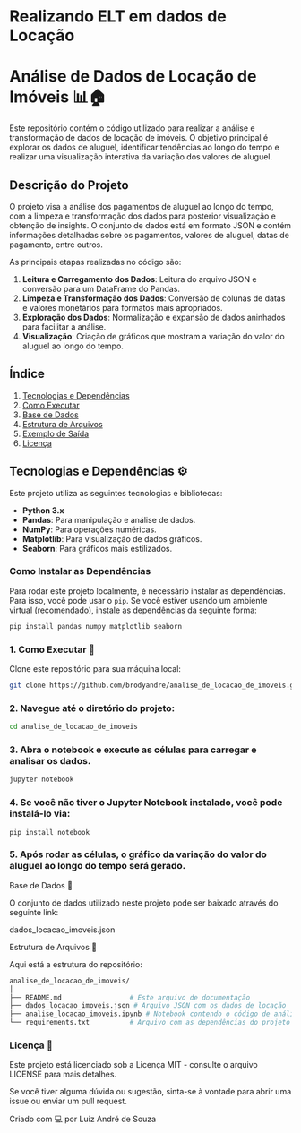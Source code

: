 # Realizando ELT em dados de Locação

# Análise de Dados de Locação de Imóveis 📊🏠

Este repositório contém o código utilizado para realizar a análise e transformação de dados de locação de imóveis. O objetivo principal é explorar os dados de aluguel, identificar tendências ao longo do tempo e realizar uma visualização interativa da variação dos valores de aluguel.

## Descrição do Projeto

O projeto visa a análise dos pagamentos de aluguel ao longo do tempo, com a limpeza e transformação dos dados para posterior visualização e obtenção de insights. O conjunto de dados está em formato JSON e contém informações detalhadas sobre os pagamentos, valores de aluguel, datas de pagamento, entre outros.

As principais etapas realizadas no código são:
1. **Leitura e Carregamento dos Dados**: Leitura do arquivo JSON e conversão para um DataFrame do Pandas.
2. **Limpeza e Transformação dos Dados**: Conversão de colunas de datas e valores monetários para formatos mais apropriados.
3. **Exploração dos Dados**: Normalização e expansão de dados aninhados para facilitar a análise.
4. **Visualização**: Criação de gráficos que mostram a variação do valor do aluguel ao longo do tempo.

## Índice

1. [Tecnologias e Dependências](#tecnologias-e-dependências)
2. [Como Executar](#como-executar)
3. [Base de Dados](#base-de-dados)
4. [Estrutura de Arquivos](#estrutura-de-arquivos)
5. [Exemplo de Saída](#exemplo-de-saída)
6. [Licença](#licença)

## Tecnologias e Dependências ⚙️

Este projeto utiliza as seguintes tecnologias e bibliotecas:

- **Python 3.x**
- **Pandas**: Para manipulação e análise de dados.
- **NumPy**: Para operações numéricas.
- **Matplotlib**: Para visualização de dados gráficos.
- **Seaborn**: Para gráficos mais estilizados.

### Como Instalar as Dependências

Para rodar este projeto localmente, é necessário instalar as dependências. Para isso, você pode usar o `pip`. Se você estiver usando um ambiente virtual (recomendado), instale as dependências da seguinte forma:

```bash
pip install pandas numpy matplotlib seaborn
```

### 1. Como Executar 🚀

Clone este repositório para sua máquina local:

```bash
git clone https://github.com/brodyandre/analise_de_locacao_de_imoveis.git
```
### 2. Navegue até o diretório do projeto:

```bash
cd analise_de_locacao_de_imoveis
```
### 3. Abra o notebook e execute as células para carregar e analisar os dados.

```bash
jupyter notebook
```
### 4. Se você não tiver o Jupyter Notebook instalado, você pode instalá-lo via:

```bach
pip install notebook
```
### 5. Após rodar as células, o gráfico da variação do valor do aluguel ao longo do tempo será gerado.

Base de Dados 📂

O conjunto de dados utilizado neste projeto pode ser baixado através do seguinte link:

dados_locacao_imoveis.json

Estrutura de Arquivos 📁

Aqui está a estrutura do repositório:

```bash
analise_de_locacao_de_imoveis/
│
├── README.md                 # Este arquivo de documentação
├── dados_locacao_imoveis.json # Arquivo JSON com os dados de locação
├── analise_locacao_imoveis.ipynb # Notebook contendo o código de análise
└── requirements.txt          # Arquivo com as dependências do projeto
```

### Licença 📄
Este projeto está licenciado sob a Licença MIT - consulte o arquivo LICENSE para mais detalhes.

Se você tiver alguma dúvida ou sugestão, sinta-se à vontade para abrir uma issue ou enviar um pull request.

Criado com 💻 por Luiz André de Souza
